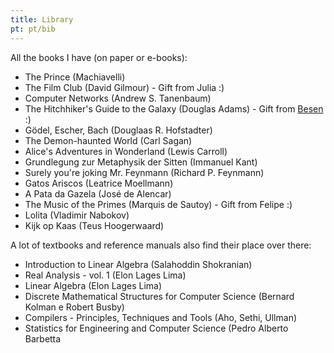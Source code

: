 ```yaml
---
title: Library
pt: pt/bib
---
```


All the books I have (on paper or e-books):

  * The Prince (Machiavelli)
  * The Film Club (David Gilmour) - Gift from Julia :)
  * Computer Networks (Andrew S. Tanenbaum)
  * The Hitchhiker's Guide to the Galaxy (Douglas Adams) - Gift from [Besen](http://besen.posterous.com/) :)
  * Gödel, Escher, Bach (Douglaas R. Hofstadter)
  * The Demon-haunted World (Carl Sagan)
  * Alice's Adventures in Wonderland (Lewis Carroll)
  * Grundlegung zur Metaphysik der Sitten (Immanuel Kant)
  * Surely you're joking Mr. Feynmann (Richard P. Feynmann)
  * Gatos Ariscos (Leatrice Moellmann)
  * A Pata da Gazela (José de Alencar)
  * The Music of the Primes (Marquis de Sautoy) - Gift from Felipe :)
  * Lolita (Vladimir Nabokov)
  * Kijk op Kaas (Teus Hoogerwaard)

A lot of textbooks and reference manuals also find their place over there:

  * Introduction to Linear Algebra (Salahoddin Shokranian)
  * Real Analysis - vol. 1 (Elon Lages Lima)
  * Linear Algebra (Elon Lages  Lima)
  * Discrete Mathematical Structures for Computer Science (Bernard Kolman e Robert Busby)
  * Compilers - Principles, Techniques and Tools (Aho, Sethi, Ullman)
  * Statistics for Engineering and Computer Science (Pedro Alberto Barbetta

